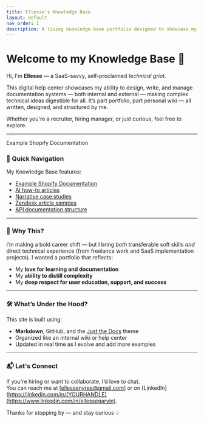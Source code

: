 ```yaml
---
title: Ellesse's Knowledge Base
layout: default
nav_order: 1
description: A living knowledge base portfolio designed to showcase my skills in knowledge management, systems thinking, and technical storytelling.
---
```


# Welcome to my Knowledge Base 🧠

Hi, I'm **Ellesse** — a SaaS-savvy, self-proclaimed _technical griot_.

This digital help center showcases my ability to design, write, and manage documentation systems — both internal and external —  making complex technical ideas digestible for all. It’s part portfolio, part personal wiki — all written, designed, and structured by me.

Whether you're a recruiter, hiring manager, or just curious, feel free to explore.

---
Example Shopify Documentation
### 🧭 Quick Navigation
My Knowledge Base features:

- [Example Shopify Documentation](https://ellethetechgriot.github.io/knowledge-base/external-docs/shopify-user-guide)
- [AI how-to articles](https://ellethetechgriot.github.io/knowledge-base/ai-technical-writing/ai-prompt-engineering-guide)
- [Narrative case studies](https://ellethetechgriot.github.io/knowledge-base/case-studies/chaos-to-clarity-case)
- [Zendesk article samples](https://ellethetechgriot.github.io/knowledge-base/external-docs/zendesk-knowledge-article)
- [API documentation structure](https://ellethetechgriot.github.io/knowledge-base/external-docs/api-documentation)
  
---

### 🌱 Why This?

I’m making a bold career shift — but I bring *both* transferable soft skills *and* direct technical experience (from freelance work and SaaS implementation projects). I wanted a portfolio that reflects:

- My **love for learning and documentation**
- My **ability to distill complexity**
- My **deep respect for user education, support, and success**

---

### 🛠️ What’s Under the Hood?

This site is built using:
- **Markdown**, GitHub, and the [Just the Docs](https://just-the-docs.github.io/just-the-docs/) theme
- Organized like an internal wiki or help center
- Updated in real time as I evolve and add more examples

---

### 📬 Let's Connect

If you're hiring or want to collaborate, I’d love to chat.  
You can reach me at [ellessenyree@gmail.com] or on [LinkedIn](https://linkedin.com/in/[YOURHANDLE](https://www.linkedin.com/in/ellessegarvin).

Thanks for stopping by — and stay curious 💡
